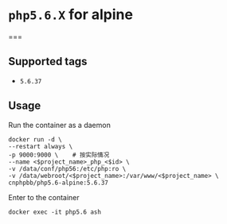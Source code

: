 # `php5.6.X` for alpine
===

## Supported tags

* `5.6.37`

## Usage

Run the container as a daemon

```shell
docker run -d \
--restart always \
-p 9000:9000 \    # 按实际情况
--name <$project_name>_php_<$id> \
-v /data/conf/php56:/etc/php:ro \
-v /data/webroot/<$project_name>:/var/www/<$project_name> \
cnphpbb/php5.6-alpine:5.6.37
```

Enter to the container

```shell
docker exec -it php5.6 ash
```